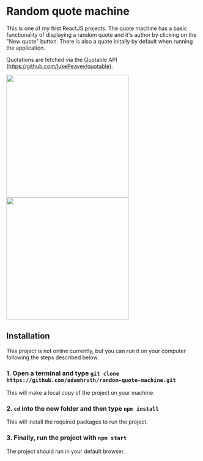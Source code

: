 # Random quote machine

This is one of my first ReactJS projects. The quote machine has a basic functionality of displaying a random quote and it's author by clicking on the "New quote" button. There is also a quote initally by default when running the application.

Quotations are fetched via the Quotable API (https://github.com/lukePeavey/quotable).

<img src="https://user-images.githubusercontent.com/83016858/210398251-032db4f5-5815-4635-b764-613c52dd9b28.png" height="320"><img src="https://user-images.githubusercontent.com/83016858/210398255-80b52672-e207-46e0-ac12-0e5025d28b4d.png" height="320">

## Installation

This project is not online currently, but you can run it on your computer following the steps described below.

### 1. Open a terminal and type `git clone https://github.com/adamhrvth/random-quote-machine.git` <br/>
This will make a local copy of the project on your machine.

### 2. `cd` into the new folder and then type `npm install` <br/>
This will install the required packages to run the project.

### 3. Finally, run the project with `npm start` <br/>
The project should run in your default browser.
